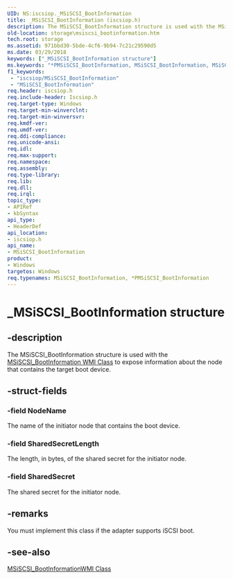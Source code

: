```yaml
---
UID: NS:iscsiop._MSiSCSI_BootInformation
title: _MSiSCSI_BootInformation (iscsiop.h)
description: The MSiSCSI_BootInformation structure is used with the MSiSCSI_BootInformation WMI Class to expose information about the node that contains the target boot device.
old-location: storage\msiscsi_bootinformation.htm
tech.root: storage
ms.assetid: 971bbd30-5bde-4cf6-9b94-7c21c29590d5
ms.date: 03/29/2018
keywords: ["_MSiSCSI_BootInformation structure"]
ms.keywords: "*PMSiSCSI_BootInformation, MSiSCSI_BootInformation, MSiSCSI_BootInformation structure [Storage Devices], PMSiSCSI_BootInformation, PMSiSCSI_BootInformation structure pointer [Storage Devices], _MSiSCSI_BootInformation, iscsiop/MSiSCSI_BootInformation, iscsiop/PMSiSCSI_BootInformation, storage.msiscsi_bootinformation, structs-iSCSI_a33678de-f559-4c7a-8007-55ab0381b613.xml"
f1_keywords:
 - "iscsiop/MSiSCSI_BootInformation"
 - "MSiSCSI_BootInformation"
req.header: iscsiop.h
req.include-header: Iscsiop.h
req.target-type: Windows
req.target-min-winverclnt: 
req.target-min-winversvr: 
req.kmdf-ver: 
req.umdf-ver: 
req.ddi-compliance: 
req.unicode-ansi: 
req.idl: 
req.max-support: 
req.namespace: 
req.assembly: 
req.type-library: 
req.lib: 
req.dll: 
req.irql: 
topic_type:
- APIRef
- kbSyntax
api_type:
- HeaderDef
api_location:
- iscsiop.h
api_name:
- MSiSCSI_BootInformation
product:
- Windows
targetos: Windows
req.typenames: MSiSCSI_BootInformation, *PMSiSCSI_BootInformation
---
```


# _MSiSCSI_BootInformation structure


## -description


The MSiSCSI_BootInformation structure is used with the <a href="https://docs.microsoft.com/windows-hardware/drivers/storage/msiscsi-bootinformation-wmi-class">MSiSCSI_BootInformation WMI Class</a> to expose information about the node that contains the target boot device. 


## -struct-fields




### -field NodeName

The name of the initiator node that contains the boot device.


### -field SharedSecretLength

The length, in bytes, of the shared secret for the initiator node.


### -field SharedSecret

The shared secret for the initiator node.


## -remarks



You must implement this class if the adapter supports iSCSI boot.




## -see-also




<a href="https://docs.microsoft.com/windows-hardware/drivers/storage/msiscsi-bootinformation-wmi-class">MSiSCSI_BootInformationWMI Class</a>
 

 

